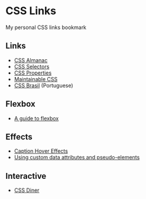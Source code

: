 # CSS Links

My personal CSS links bookmark

## Links

- [CSS Almanac](https://css-tricks.com/almanac/)
- [CSS Selectors](http://www.cheetyr.com/css-selectors)
- [CSS Properties](https://meiert.com/en/indices/css-properties/)
- [Maintainable CSS](http://maintainablecss.com/)
- [CSS Brasil](http://cssbrasil.org/) (Portuguese)

## Flexbox

- [A guide to flexbox](https://css-tricks.com/snippets/css/a-guide-to-flexbox/)

## Effects

- [Caption Hover Effects](https://tympanus.net/codrops/2013/06/18/caption-hover-effects/)
- [Using custom data attributes and pseudo-elements](https://tympanus.net/codrops/2013/07/05/using-custom-data-attributes-and-pseudo-elements/)

## Interactive

- [CSS Diner](http://flukeout.github.io/)

